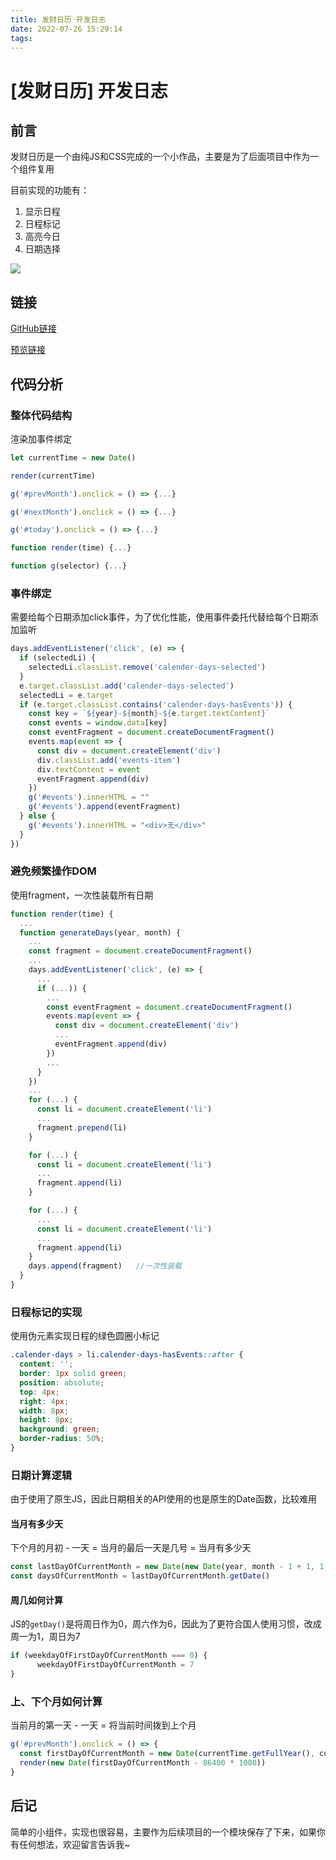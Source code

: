 ```yaml
---
title: 发财日历 开发日志
date: 2022-07-26 15:29:14
tags: 
---
```


# \[发财日历] 开发日志

## 前言

发财日历是一个由纯JS和CSS完成的一个小作品，主要是为了后面项目中作为一个组件复用

目前实现的功能有：

1.  显示日程
2.  日程标记
3.  高亮今日
4.  日期选择

![](https://img.bald3r.wang/img/20220726153656.png)

## 链接

[GitHub链接](https://github.com/baIder/rich-calender "GitHub链接")

[预览链接](https://git.balder.wang/rich-calender/ "预览链接")

## 代码分析

### 整体代码结构

渲染加事件绑定

```javascript
let currentTime = new Date()

render(currentTime)

g('#prevMonth').onclick = () => {...}

g('#nextMonth').onclick = () => {...}

g('#today').onclick = () => {...}

function render(time) {...}

function g(selector) {...}
```

### 事件绑定

需要给每个日期添加click事件，为了优化性能，使用事件委托代替给每个日期添加监听

```javascript
days.addEventListener('click', (e) => {
  if (selectedLi) {
    selectedLi.classList.remove('calender-days-selected')
  }
  e.target.classList.add('calender-days-selected')
  selectedLi = e.target
  if (e.target.classList.contains('calender-days-hasEvents')) {
    const key = `${year}-${month}-${e.target.textContent}`
    const events = window.data[key]
    const eventFragment = document.createDocumentFragment()
    events.map(event => {
      const div = document.createElement('div')
      div.classList.add('events-item')
      div.textContent = event
      eventFragment.append(div)
    })
    g('#events').innerHTML = ""
    g('#events').append(eventFragment)
  } else {
    g('#events').innerHTML = "<div>无</div>"
  }
})
```

### 避免频繁操作DOM

使用fragment，一次性装载所有日期

```javascript
function render(time) {
  ...
  function generateDays(year, month) {
    ...
    const fragment = document.createDocumentFragment()
    ...
    days.addEventListener('click', (e) => {
      ...
      if (...)) {
        ...
        const eventFragment = document.createDocumentFragment()
        events.map(event => {
          const div = document.createElement('div')
          ...
          eventFragment.append(div)
        })
        ...
      }
    })
    ...
    for (...) {
      const li = document.createElement('li')
      ...
      fragment.prepend(li)
    }

    for (...) {
      const li = document.createElement('li')
      ...
      fragment.append(li)
    }

    for (...) {
      ...
      const li = document.createElement('li')
      ...
      fragment.append(li)
    }
    days.append(fragment)   //一次性装载
  }
}
```

### 日程标记的实现

使用伪元素实现日程的绿色圆圈小标记

```css
.calender-days > li.calender-days-hasEvents::after {
  content: '';
  border: 1px solid green;
  position: absolute;
  top: 4px;
  right: 4px;
  width: 8px;
  height: 8px;
  background: green;
  border-radius: 50%;
}
```

### 日期计算逻辑

由于使用了原生JS，因此日期相关的API使用的也是原生的Date函数，比较难用

#### 当月有多少天

下个月的月初 - 一天 = 当月的最后一天是几号 = 当月有多少天

```javascript
const lastDayOfCurrentMonth = new Date(new Date(year, month - 1 + 1, 1) - 86400 * 1000)
const daysOfCurrentMonth = lastDayOfCurrentMonth.getDate()

```

#### 周几如何计算

JS的`getDay()`是将周日作为0，周六作为6，因此为了更符合国人使用习惯，改成周一为1，周日为7

```javascript
if (weekdayOfFirstDayOfCurrentMonth === 0) {
      weekdayOfFirstDayOfCurrentMonth = 7
}
```

### 上、下个月如何计算

当前月的第一天 - 一天 = 将当前时间拨到上个月

```javascript
g('#prevMonth').onclick = () => {
  const firstDayOfCurrentMonth = new Date(currentTime.getFullYear(), currentTime.getMonth(), 1)
  render(new Date(firstDayOfCurrentMonth - 86400 * 1000))
}
```

## 后记

简单的小组件，实现也很容易，主要作为后续项目的一个模块保存了下来，如果你有任何想法，欢迎留言告诉我\~
